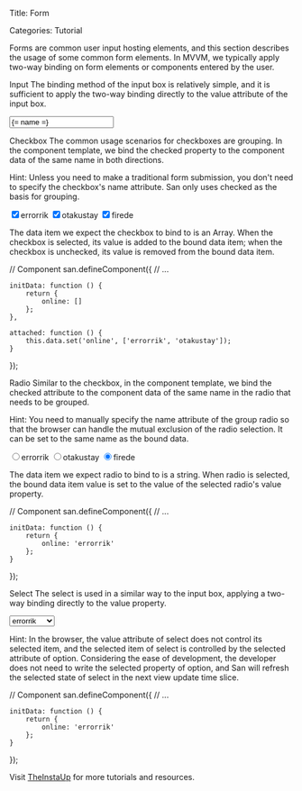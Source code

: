 Title: Form

Categories: Tutorial

Forms are common user input hosting elements, and this section describes the usage of some common form elements. In MVVM, we typically apply two-way binding on form elements or components entered by the user.

Input
The binding method of the input box is relatively simple, and it is sufficient to apply the two-way binding directly to the value attribute of the input box.

<input type="text" value="{= name =}">

Checkbox
The common usage scenarios for checkboxes are grouping. In the component template, we bind the checked property to the component data of the same name in both directions.

Hint: Unless you need to make a traditional form submission, you don't need to specify the checkbox's name attribute. San only uses checked as the basis for grouping.

<!-- Template -->
<div>
    <label><input type="checkbox" value="errorrik" checked="{= online =}">errorrik</label>
    <label><input type="checkbox" value="otakustay" checked="{= online =}">otakustay</label>
    <label><input type="checkbox" value="firede" checked="{= online =}">firede</label>
</div>

The data item we expect the checkbox to bind to is an Array<string>. When the checkbox is selected, its value is added to the bound data item; when the checkbox is unchecked, its value is removed from the bound data item.

// Component
san.defineComponent({
    // ...

    initData: function () {
        return {
            online: []
        };
    },

    attached: function () {
        this.data.set('online', ['errorrik', 'otakustay']);
    }
});

Radio
Similar to the checkbox, in the component template, we bind the checked attribute to the component data of the same name in the radio that needs to be grouped.

Hint: You need to manually specify the name attribute of the group radio so that the browser can handle the mutual exclusion of the radio selection. It can be set to the same name as the bound data.

<!-- Template -->
<div>
    <label><input type="radio" value="errorrik" checked="{= online =}" name="online">errorrik</label>
    <label><input type="radio" value="otakustay" checked="{= online =}" name="online">otakustay</label>
    <label><input type="radio" value="firede" checked="{= online =}" name="online">firede</label>
</div>

The data item we expect radio to bind to is a string. When radio is selected, the bound data item value is set to the value of the selected radio's value property.

// Component
san.defineComponent({
    // ...

    initData: function () {
        return {
            online: 'errorrik'
        };
    }
});

Select
The select is used in a similar way to the input box, applying a two-way binding directly to the value property.

<!-- Template -->
<select value="{= online =}">
    <option value="errorrik">errorrik</option>
    <option value="otakustay">otakustay</option>
    <option value="firede">firede</option>
</select>

Hint: In the browser, the value attribute of select does not control its selected item, and the selected item of select is controlled by the selected attribute of option. Considering the ease of development, the developer does not need to write the selected property of option, and San will refresh the selected state of select in the next view update time slice.

// Component
san.defineComponent({
    // ...

    initData: function () {
        return {
            online: 'errorrik'
        };
    }
});

Visit [TheInstaUp](https://theinstaup.com/) for more tutorials and resources.


